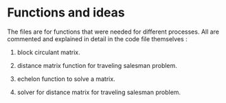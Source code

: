 # Functions and ideas

The files are for functions that were needed for different processes.  All are commented and explained in detail in the code file themselves :

1. block circulant matrix.

2. distance matrix function for traveling salesman problem.

3. echelon function to solve a matrix.

4.  solver for distance matrix for traveling salesman problem.
